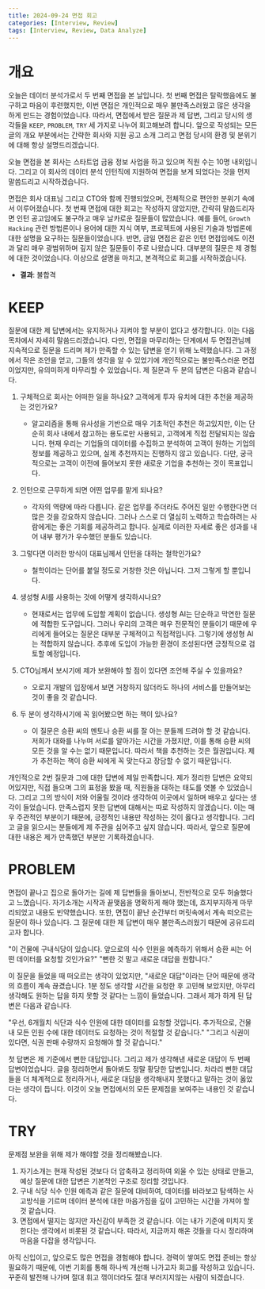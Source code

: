 ```yaml
---
title: 2024-09-24 면접 회고
categories: [Interview, Review]
tags: [Interview, Review, Data Analyze]
---
```


# 개요

오늘은 데이터 분석가로서 두 번째 면접을 본 날입니다. 첫 번째 면접은 탈락했음에도 불구하고 마음이 후련했지만, 이번 면접은 개인적으로 매우 불만족스러웠고 많은 생각을 하게 만드는 경험이었습니다. 따라서, 면접에서 받은 질문과 제 답변, 그리고 당시의 생각들을 `KEEP`, `PROBLEM`, `TRY` 세 가지로 나누어 회고해보려 합니다. 앞으로 작성되는 모든 글의 개요 부분에서는 간략한 회사와 지원 공고 소개 그리고 면접 당시의 환경 및 분위기에 대해 항상 설명드리겠습니다.

오늘 면접을 본 회사는 스타트업 금융 정보 사업을 하고 있으며 직원 수는 10명 내외입니다. 그리고 이 회사의 데이터 분석 인턴직에 지원하여 면접을 보게 되었다는 것을 먼저 말씀드리고 시작하겠습니다.

면접은 회사 대표님 그리고 CTO와 함께 진행되었으며, 전체적으로 편안한 분위기 속에서 이루어졌습니다. 첫 번째 면접에 대한 회고는 작성하지 않았지만, 간략히 말씀드리자면 인턴 공고임에도 불구하고 매우 날카로운 질문들이 많았습니다. 예를 들어, `Growth Hacking` 관련 방법론이나 용어에 대한 지식 여부, 프로젝트에 사용된 기술과 방법론에 대한 설명을 요구하는 질문들이었습니다. 반면, 금일 면접은 같은 인턴 면접임에도 이전과 달리 매우 광범위하며 깊지 않은 질문들이 주로 나왔습니다. 대부분의 질문은 제 경험에 대한 것이었습니다. 이상으로 설명을 마치고, 본격적으로 회고를 시작하겠습니다.

- **결과**: 불합격

# KEEP

질문에 대한 제 답변에서는 유지하거나 지켜야 할 부분이 없다고 생각합니다. 이는 다음 목차에서 자세히 말씀드리겠습니다. 다만, 면접을 마무리하는 단계에서 두 면접관님께 지속적으로 질문을 드리며 제가 만족할 수 있는 답변을 얻기 위해 노력했습니다. 그 과정에서 작은 조언을 얻고, 그들의 생각을 알 수 있었기에 개인적으로는 불만족스러운 면접이었지만, 유의미하게 마무리할 수 있었습니다. 제 질문과 두 분의 답변은 다음과 같습니다.

1. 구체적으로 회사는 어떠한 일을 하나요? 고객에게 투자 유치에 대한 추천을 제공하는 것인가요?
    - 알고리즘을 통해 유사성을 기반으로 매우 기초적인 추천은 하고있지만, 이는 단순히 회사 내에서 참고하는 용도로만 사용되고, 고객에게 직접 전달되지는 않습니다. 현재 우리는 기업들의 데이터를 수집하고 분석하여 고객이 원하는 기업의 정보를 제공하고 있으며, 실제 추천까지는 진행하지 않고 있습니다. 다만, 궁극적으로는 고객이 이전에 들어보지 못한 새로운 기업을 추천하는 것이 목표입니다.

2. 인턴으로 근무하게 되면 어떤 업무를 맡게 되나요?
    - 각자의 역량에 따라 다릅니다. 같은 업무를 주더라도 주어진 일만 수행한다면 더 많은 것을 강요하지 않습니다. 그러나 스스로 더 열심히 노력하고 학습하려는 사람에게는 좋은 기회를 제공하려고 합니다. 실제로 이러한 자세로 좋은 성과를 내어 내부 평가가 우수했던 분들도 있습니다.

3. 그렇다면 이러한 방식이 대표님께서 인턴을 대하는 철학인가요?
    - 철학이라는 단어를 붙일 정도로 거창한 것은 아닙니다. 그저 그렇게 할 뿐입니다.

4. 생성형 AI를 사용하는 것에 어떻게 생각하시나요?
    - 현재로서는 업무에 도입할 계획이 없습니다. 생성형 AI는 단순하고 막연한 질문에 적합한 도구입니다. 그러나 우리의 고객은 매우 전문적인 분들이기 때문에 우리에게 들어오는 질문은 대부분 구체적이고 직접적입니다. 그렇기에 생성형 AI는 적합하지 않습니다. 추후에 도입이 가능한 환경이 조성된다면 긍정적으로 검토할 예정입니다.

5. CTO님께서 보시기에 제가 보완해야 할 점이 있다면 조언해 주실 수 있을까요?
    - 오로지 개발의 입장에서 보면 거창하지 않더라도 하나의 서비스를 만들어보는 것이 좋을 것 같습니다.

6. 두 분이 생각하시기에 꼭 읽어봤으면 하는 책이 있나요?
    - 이 질문은 승환 씨의 멘토나 승환 씨를 잘 아는 분들께 드려야 할 것 같습니다. 저희가 대화를 나누며 서로를 알아가는 시간을 가졌지만, 이를 통해 승환 씨의 모든 것을 알 수는 없기 때문입니다. 따라서 책을 추천하는 것은 월권입니다. 제가 추천하는 책이 승환 씨에게 꼭 맞는다고 장담할 수 없기 때문입니다.

개인적으로 2번 질문과 그에 대한 답변에 제일 만족합니다. 제가 정리한 답변은 요약되어있지만, 직접 들으며 그의 표정을 봤을 때, 직원들을 대하는 태도를 엿볼 수 있었습니다. 그리고 그의 방식이 저와 어울릴 것이라 생각하여 이곳에서 일하며 배우고 싶다는 생각이 들었습니다. 만족스럽지 못한 답변에 대해서는 따로 작성하지 않겠습니다. 이는 매우 주관적인 부분이기 때문에, 긍정적인 내용만 작성하는 것이 옳다고 생각합니다. 그리고 글을 읽으시는 분들에게 제 주관을 심어주고 싶지 않습니다. 따라서, 앞으로 질문에 대한 내용은 제가 만족했던 부분만 기록하겠습니다.

# PROBLEM

면접이 끝나고 집으로 돌아가는 길에 제 답변들을 돌아보니, 전반적으로 모두 허술했다고 느꼈습니다. 자기소개는 시작과 끝맺음을 명확하게 해야 했는데, 흐지부지하게 마무리되었고 내용도 빈약했습니다. 또한, 면접이 끝난 순간부터 머릿속에서 계속 떠오르는 질문이 하나 있습니다. 그 질문에 대한 제 답변이 매우 불만족스러웠기 때문에 공유드리고자 합니다.

"이 건물에 구내식당이 있습니다. 앞으로의 식수 인원을 예측하기 위해서 승환 씨는 어떤 데이터를 요청할 것인가요?"
"뻔한 것 말고 새로운 대답을 원합니다."

이 질문을 들었을 때 떠오르는 생각이 있었지만, "새로운 대답"이라는 단어 때문에 생각의 흐름이 계속 끊겼습니다. 1분 정도 생각할 시간을 요청한 후 고민해 보았지만, 아무리 생각해도 원하는 답을 하지 못할 것 같다는 느낌이 들었습니다. 그래서 제가 하게 된 답변은 다음과 같습니다.

"우선, 6개월치 식단과 식수 인원에 대한 데이터를 요청할 것입니다. 추가적으로, 건물 내 모든 인원 수에 대한 데이터도 요청하는 것이 적절할 것 같습니다."
"그리고 식권이 있다면, 식권 판매 수량까지 요청해야 할 것 같습니다."

첫 답변은 제 기준에서 뻔한 대답입니다. 그리고 제가 생각해낸 새로운 대답이 두 번째 답변이었습니다. 글을 정리하면서 돌아봐도 정말 황당한 답변입니다. 차라리 뻔한 대답들을 더 체계적으로 정리하거나, 새로운 대답을 생각해내지 못했다고 말하는 것이 옳았다는 생각이 듭니다. 이것이 오늘 면접에서의 모든 문제점을 보여주는 내용인 것 같습니다.

# TRY

문제점 보완을 위해 제가 해야할 것을 정리해봤습니다.

1. 자기소개는 현재 작성된 것보다 더 압축하고 정리하여 외울 수 있는 상태로 만들고, 예상 질문에 대한 답변은 기본적인 구조로 정리할 것입니다.
2. 구내 식당 식수 인원 예측과 같은 질문에 대비하여, 데이터를 바라보고 탐색하는 사고방식을 기르며 데이터 분석에 대한 마음가짐을 깊이 고민하는 시간을 가져야 할 것 같습니다.
3. 면접에서 떨지는 않지만 자신감이 부족한 것 같습니다. 이는 내가 기준에 미치지 못한다는 생각에서 비롯된 것 같습니다. 따라서, 지금까지 해온 것들을 다시 정리하며 마음을 다잡을 생각입니다.

아직 신입이고, 앞으로도 많은 면접을 경험해야 합니다. 경력이 쌓여도 면접 준비는 항상 필요하기 때문에, 이번 기회를 통해 하나씩 개선해 나가고자 회고를 작성하고 있습니다. 꾸준히 발전해 나가며 절대 휘고 꺾이더라도 절대 부러지지않는 사람이 되겠습니다.